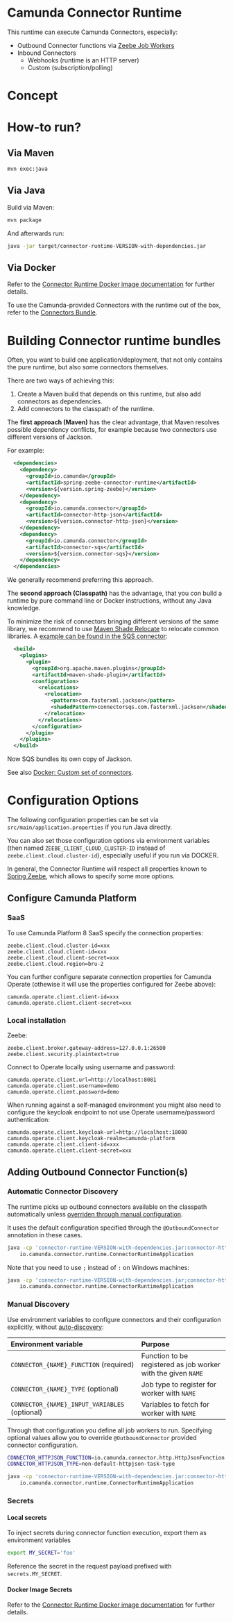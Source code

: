 # Camunda Connector Runtime

This runtime can execute Camunda Connectors, especially:

* Outbound Connector functions via [Zeebe Job Workers](https://docs.camunda.io/docs/components/concepts/job-workers/)
* Inbound Connectors
  * Webhooks (runtime is an HTTP server)
  * Custom (subscription/polling)

# Concept

# How-to run?

## Via Maven

```bash
mvn exec:java
```

## Via Java

Build via Maven:

```bash
mvn package
```

And afterwards run:

```bash
java -jar target/connector-runtime-VERSION-with-dependencies.jar
```

## Via Docker

Refer to the [Connector Runtime Docker image documentation](https://github.com/camunda/connector-runtime-docker) for further details.

To use the Camunda-provided Connectors with the runtime out of the box, refer to the [Connectors Bundle](https://github.com/camunda/connectors-bundle).

# Building Connector runtime bundles

Often, you want to build one application/deployment, that not only contains the pure runtime, but also some connectors themselves.

There are two ways of achieving this:

1. Create a Maven build that depends on this runtime, but also add connectors as dependencies.
2. Add connectors to the classpath of the runtime.

The **first approach (Maven)** has the clear advantage, that Maven resolves possible dependency conflicts,
for example because two connectors use different versions of Jackson.

For example:

```xml
  <dependencies>
    <dependency>
      <groupId>io.camunda</groupId>
      <artifactId>spring-zeebe-connector-runtime</artifactId>
      <version>${version.spring-zeebe}</version>
    </dependency>
    <dependency>
      <groupId>io.camunda.connector</groupId>
      <artifactId>connector-http-json</artifactId>
      <version>${version.connector-http-json}</version>
    </dependency>
    <dependency>
      <groupId>io.camunda.connector</groupId>
      <artifactId>connector-sqs</artifactId>
      <version>${version.connector-sqs}</version>
    </dependency>
  </dependencies>
```

We generally recommend preferring this approach.


The **second approach (Classpath)** has the advantage, that you con build a runtime by pure
command line or Docker instructions, without any Java knowledge.


To minimize the risk of connectors bringing different versions of the same library,
we recommend to use [Maven Shade Relocate](https://maven.apache.org/plugins/maven-shade-plugin/examples/class-relocation.html)
to relocate common libraries. A [example can be found in the SQS connector](https://github.com/camunda/connector-sqs/blob/main/pom.xml#L111):

```xml
  <build>
    <plugins>
      <plugin>
        <groupId>org.apache.maven.plugins</groupId>
        <artifactId>maven-shade-plugin</artifactId>
        <configuration>
          <relocations>
            <relocation>
              <pattern>com.fasterxml.jackson</pattern>
              <shadedPattern>connectorsqs.com.fasterxml.jackson</shadedPattern>
            </relocation>
          </relocations>
        </configuration>
      </plugin>
    </plugins>
  </build>
```

Now SQS bundles its own copy of Jackson.

See also [Docker: Custom set of connectors](https://docs.camunda.io/docs/self-managed/platform-deployment/docker/#custom-set-of-connectors).

# Configuration Options

The following configuration properties can be set via `src/main/application.properties` if you run Java directly.

You can also set those configuration options via environment variables (then named `ZEEBE_CLIENT_CLOUD_CLUSTER-ID` instead of `zeebe.client.cloud.cluster-id`), especially useful if you run via DOCKER.

In general, the Connector Runtime will respect all properties known to [Spring Zeebe](https://github.com/camunda-community-hub/spring-zeebe), which allows to specify some more options.

## Configure Camunda Platform

### SaaS

To use Camunda Platform 8 SaaS specify the connection properties:

```properties
zeebe.client.cloud.cluster-id=xxx
zeebe.client.cloud.client-id=xxx
zeebe.client.cloud.client-secret=xxx
zeebe.client.cloud.region=bru-2
```

You can further configure separate connection properties for Camunda Operate (othewise it will use the properties configured for Zeebe above):

```properties
camunda.operate.client.client-id=xxx
camunda.operate.client.client-secret=xxx
```

### Local installation

Zeebe:

```properties
zeebe.client.broker.gateway-address=127.0.0.1:26500
zeebe.client.security.plaintext=true
```

Connect to Operate locally using username and password:

```properties
camunda.operate.client.url=http://localhost:8081
camunda.operate.client.username=demo
camunda.operate.client.password=demo
```

When running against a self-managed environment you might also need to configure the keycloak endpoint to not use Operate username/password authentication:

```properties
camunda.operate.client.keycloak-url=http://localhost:18080
camunda.operate.client.keycloak-realm=camunda-platform
camunda.operate.client.client-id=xxx
camunda.operate.client.client-secret=xxx
```

## Adding Outbound Connector Function(s)

### Automatic Connector Discovery

The runtime picks up outbound connectors available on the classpath automatically unless [overriden through manual configuration](#manual-discovery).

It uses the default configuration specified through the `@OutboundConnector` annotation in these cases.

```bash
java -cp 'connector-runtime-VERSION-with-dependencies.jar:connector-http-json-VERSION-with-dependencies.jar' \
    io.camunda.connector.runtime.ConnectorRuntimeApplication
```

Note that you need to use `;` instead of `:` on Windows machines:

```bash
java -cp 'connector-runtime-VERSION-with-dependencies.jar;connector-http-json-VERSION-with-dependencies.jar' \
    io.camunda.connector.runtime.ConnectorRuntimeApplication
```

### Manual Discovery

Use environment variables to configure connectors and their configuration explicitly, without [auto-discovery](#automatic-connector-discovery):

| Environment variable                          | Purpose                                                       |
|:----------------------------------------------|:--------------------------------------------------------------|
| `CONNECTOR_{NAME}_FUNCTION` (required)        | Function to be registered as job worker with the given `NAME` |
| `CONNECTOR_{NAME}_TYPE` (optional)            | Job type to register for worker with `NAME`                   |
| `CONNECTOR_{NAME}_INPUT_VARIABLES` (optional) | Variables to fetch for worker with `NAME`                     |

Through that configuration you define all job workers to run.
Specifying optional values allow you to override `@OutboundConnector` provided connector configuration.

```bash
CONNECTOR_HTTPJSON_FUNCTION=io.camunda.connector.http.HttpJsonFunction
CONNECTOR_HTTPJSON_TYPE=non-default-httpjson-task-type

java -cp 'connector-runtime-VERSION-with-dependencies.jar:connector-http-json-VERSION-with-dependencies.jar' \
    io.camunda.connector.runtime.ConnectorRuntimeApplication
```

### Secrets

#### Local secrets

To inject secrets during connector function execution, export them as environment variables

```bash
export MY_SECRET='foo'
```

Reference the secret in the request payload prefixed with `secrets.MY_SECRET`.

#### Docker Image Secrets

Refer to the [Connector Runtime Docker image documentation](https://github.com/camunda/connector-runtime-docker/blob/main/README.md#secrets) for further details.
